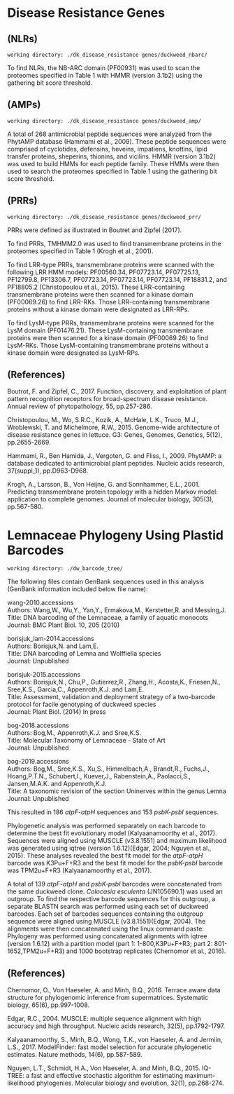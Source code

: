 # Disease Resistance Genes

## (NLRs)

`working directory: ./dk_disease_resistance genes/duckweed_nbarc/`

To find NLRs, the NB-ARC domain (PF00931) was used to scan the proteomes specified in Table 1 with HMMR (version 3.1b2) using the gathering bit score threshold.

## (AMPs)

`working directory: ./dk_disease_resistance genes/duckweed_amp/`

A total of 268 antimicrobial peptide sequences were analyzed from the PhytAMP database (Hammami et al., 2009). These peptide sequences were comprised of cyclotides, defensins, heveins, impatiens, knottins, lipid transfer proteins, sheperins, thionins, and vicilins. HMMR (version 3.1b2) was used to build HMMs for each peptide family. These HMMs were then used to search the proteomes specified in Table 1 using the gathering bit score threshold.
 
## (PRRs)

`working directory: ./dk_disease_resistance genes/duckweed_prr/`

PRRs were defined as illustrated in Boutret and Zipfel (2017).
 
To find PRRs, TMHMM2.0 was used to find transmembrane proteins in the proteomes specified in Table 1 (Krogh et al., 2001).

To find LRR-type PRRs, transmembrane proteins were scanned with the following LRR HMM models: PF00560.34, PF07723.14, PF07725.13, PF12799.8, PF13306.7, PF07723.14, PF07723.14, PF07723.14, PF18831.2, and PF18805.2 (Christopoulou et al., 2015). These LRR-containing transmembrane proteins were then scanned for a kinase domain (PF00069.26) to find LRR-RKs. Those LRR-containing transmembrane proteins without a kinase domain were designated as LRR-RPs.

To find LysM-type PRRs, transmembrane proteins were scanned for the LysM domain (PF01476.21). These LysM-containing transmembrane proteins were then scanned for a kinase domain (PF00069.26) to find LysM-RKs. Those LysM-containing transmembrane proteins without a kinase domain were designated as LysM-RPs.

## (References)

Boutrot, F. and Zipfel, C., 2017. Function, discovery, and exploitation of plant pattern recognition receptors for broad-spectrum disease resistance. Annual review of phytopathology, 55, pp.257-286.

Christopoulou, M., Wo, S.R.C., Kozik, A., McHale, L.K., Truco, M.J., Wroblewski, T. and Michelmore, R.W., 2015. Genome-wide architecture of disease resistance genes in lettuce. G3: Genes, Genomes, Genetics, 5(12), pp.2655-2669.

Hammami, R., Ben Hamida, J., Vergoten, G. and Fliss, I., 2009. PhytAMP: a database dedicated to antimicrobial plant peptides. Nucleic acids research, 37(suppl_1), pp.D963-D968.

Krogh, A., Larsson, B., Von Heijne, G. and Sonnhammer, E.L., 2001. Predicting transmembrane protein topology with a hidden Markov model: application to complete genomes. Journal of molecular biology, 305(3), pp.567-580.

# Lemnaceae Phylogeny Using Plastid Barcodes

`working directory: ./dw_barcode_tree/`

The following files contain GenBank sequences used in this analysis (GenBank information included below file name):

wang-2010.accessions <br />
Authors: Wang,W., Wu,Y., Yan,Y., Ermakova,M., Kerstetter,R. and Messing,J. <br />
Title:   DNA barcoding of the Lemnaceae, a family of aquatic monocots <br />
Journal: BMC Plant Biol. 10, 205 (2010) <br />

borisjuk_lam-2014.accessions <br />
Authors: Borisjuk,N. and Lam,E. <br />
Title:   DNA barcoding of Lemna and Wolffiella species <br />
Journal: Unpublished <br />

borisjuk-2015.accessions <br />
Authors: Borisjuk,N., Chu,P., Gutierrez,R., Zhang,H., Acosta,K., Friesen,N., Sree,K.S., Garcia,C., Appenroth,K.J. and Lam,E. <br />
Title:   Assessment, validation and deployment strategy of a two-barcode protocol for facile genotyping of duckweed species <br />
Journal: Plant Biol. (2014) In press <br />

bog-2018.accessions <br />
Authors: Bog,M., Appenroth,K.J. and Sree,K.S. <br />
Title:   Molecular Taxonomy of Lemnaceae - State of Art <br />
Journal: Unpublished <br />

bog-2019.accessions <br />
Authors: Bog,M., Sree,K.S., Xu,S., Himmelbach,A., Brandt,R., Fuchs,J., Hoang,P.T.N., Schubert,I., Kuever,J., Rabenstein,A., Paolacci,S., Jansen,M.A.K. and Appenroth,K.J. <br />
Title:   A taxonomic revision of the section Uninerves within the genus Lemna <br />
Journal: Unpublished <br />

This resulted in 186 _atpF-atpH_ sequences and 153 _psbK-psbI_ sequences.

Phylogenetic analysis was performed separately on each barcode to determine the best fit evolutionary model (Kalyaanamoorthy et al., 2017). Sequences were aligned using MUSCLE (v3.8.1551) and maximum likelihood was generated using iqtree (version 1.6.12)(Edgar, 2004; Nguyen et al., 2015). These analyses revealed the best fit model for the _atpF-atpH_ barcode was K3Pu+F+R3 and the best fit model for the _psbK-psbI_ barcode was TPM2u+F+R3 (Kalyaanamoorthy et al., 2017).

A total of 139 _atpF-atpH_ and _psbK-psbI_ barcodes were concatenated from the same duckweed clone. _Colocasia esculenta_ (JN105690.1) was used an outgroup. To find the respective barcode sequences for this outgroup, a separate BLASTN search was performed using each set of duckweed barcodes. Each set of barcodes sequences containing the outgroup sequence were aligned using MUSCLE (v3.8.1551)(Edgar, 2004). The alignments were then concatenated using the linux command paste. Phylogeny was performed using concatenated alignments with iqtree (version 1.6.12) with a partition model (part 1: 1-800,K3Pu+F+R3; part 2: 801-1652,TPM2u+F+R3) and 1000 bootstrap replicates (Chernomor et al., 2016).


## (References)

Chernomor, O., Von Haeseler, A. and Minh, B.Q., 2016. Terrace aware data structure for phylogenomic inference from supermatrices. Systematic biology, 65(6), pp.997-1008.

Edgar, R.C., 2004. MUSCLE: multiple sequence alignment with high accuracy and high throughput. Nucleic acids research, 32(5), pp.1792-1797.

Kalyaanamoorthy, S., Minh, B.Q., Wong, T.K., von Haeseler, A. and Jermiin, L.S., 2017. ModelFinder: fast model selection for accurate phylogenetic estimates. Nature methods, 14(6), pp.587-589.

Nguyen, L.T., Schmidt, H.A., Von Haeseler, A. and Minh, B.Q., 2015. IQ-TREE: a fast and effective stochastic algorithm for estimating maximum-likelihood phylogenies. Molecular biology and evolution, 32(1), pp.268-274.
